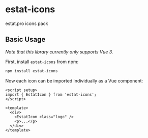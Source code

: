 # estat-icons
estat.pro icons pack

## Basic Usage
*Note that this library currently only supports Vue 3.*

First, install `estat-icons` from npm:
```sh
npm install estat-icons
```

Now each icon can be imported individually as a Vue component:

```vue
<script setup>
import { EstatIcon } from 'estat-icons';
</script>

<template>
  <div>
    <EstatIcon class="logo" />
    <p>...</p>
  </div>
</template>
```
